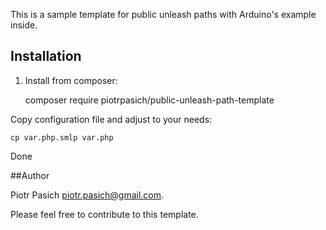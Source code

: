 This is a sample template for public unleash paths with Arduino's example inside.

## Installation

1. Install from composer:

    composer require piotrpasich/public-unleash-path-template

Copy configuration file and adjust to your needs:

    cp var.php.smlp var.php

Done

##Author

Piotr Pasich <piotr.pasich@gmail.com>.

Please feel free to contribute to this template.

